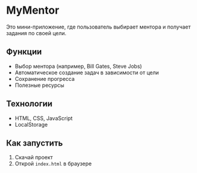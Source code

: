 # MyMentor

Это мини-приложение, где пользователь выбирает ментора и получает задания по своей цели.

## Функции
- Выбор ментора (например, Bill Gates, Steve Jobs)
- Автоматическое создание задач в зависимости от цели
- Сохранение прогресса
- Полезные ресурсы

## Технологии
- HTML, CSS, JavaScript
- LocalStorage

## Как запустить
1. Скачай проект
2. Открой `index.html` в браузере
